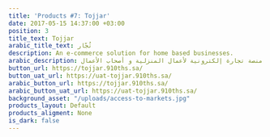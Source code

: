 ```yaml
---
title: 'Products #7: Tojjar'
date: 2017-05-15 14:37:00 +03:00
position: 3
title_text: Tojjar
arabic_title_text: تُجّار
description: An e-commerce solution for home based businesses.
arabic_description: منصة تجارة إلكترونية لأعمال المنزلية و أصحاب الأعمال.
button_url: https://tojjar.910ths.sa/
button_uat_url: https://uat-tojjar.910ths.sa/
arabic_button_url: https://tojjar.910ths.sa/
arabic_button_uat_url: https://uat-tojjar.910ths.sa/
background_asset: "/uploads/access-to-markets.jpg"
products_layout: Default
products_aligment: None
is_dark: false
---
```

